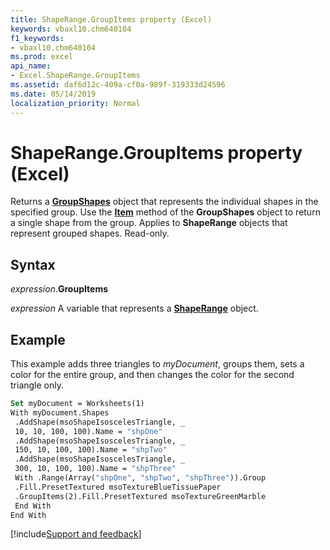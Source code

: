 ```yaml
---
title: ShapeRange.GroupItems property (Excel)
keywords: vbaxl10.chm640104
f1_keywords:
- vbaxl10.chm640104
ms.prod: excel
api_name:
- Excel.ShapeRange.GroupItems
ms.assetid: daf6d12c-409a-cf0a-989f-319333d24596
ms.date: 05/14/2019
localization_priority: Normal
---
```



# ShapeRange.GroupItems property (Excel)

Returns a **[GroupShapes](Excel.GroupShapes.md)** object that represents the individual shapes in the specified group. Use the **[Item](Excel.GroupShapes.Item.md)** method of the **GroupShapes** object to return a single shape from the group. Applies to **ShapeRange** objects that represent grouped shapes. Read-only.


## Syntax

_expression_.**GroupItems**

_expression_ A variable that represents a **[ShapeRange](Excel.shaperange.md)** object.


## Example

This example adds three triangles to _myDocument_, groups them, sets a color for the entire group, and then changes the color for the second triangle only.

```vb
Set myDocument = Worksheets(1) 
With myDocument.Shapes 
 .AddShape(msoShapeIsoscelesTriangle, _ 
 10, 10, 100, 100).Name = "shpOne" 
 .AddShape(msoShapeIsoscelesTriangle, _ 
 150, 10, 100, 100).Name = "shpTwo" 
 .AddShape(msoShapeIsoscelesTriangle, _ 
 300, 10, 100, 100).Name = "shpThree" 
 With .Range(Array("shpOne", "shpTwo", "shpThree")).Group 
 .Fill.PresetTextured msoTextureBlueTissuePaper 
 .GroupItems(2).Fill.PresetTextured msoTextureGreenMarble 
 End With 
End With
```




[!include[Support and feedback](~/includes/feedback-boilerplate.md)]